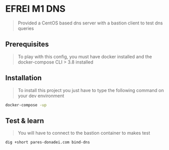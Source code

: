 # EFREI M1 DNS
> Provided a CentOS based dns server with a bastion client to test dns queries

## Prerequisites
> To play with this config, you must have docker installed and the docker-compose CLI > 3.8 installed

## Installation
> To install this project you just have to type the following command on your dev environment

```bash
docker-compose -up
```

## Test & learn
> You will have to connect to the bastion container to makes test

```
dig +short pares-donadei.com bind-dns
```